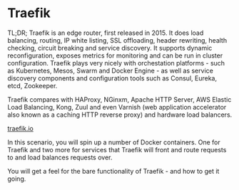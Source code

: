 # Traefik

TL;DR;
Traefik is an edge router, first released in 2015. It does load balancing, routing, IP white listing, SSL offloading, header rewriting, health checking, circuit breaking and service discovery. It supports dynamic reconfiguration, exposes metrics for monitoring and can be run in cluster configuration. Traefik plays very nicely with orchestation platforms - such as Kubernetes, Mesos, Swarm and Docker Engine - as well as service discovery components and configuration tools such as Consul, Eureka, etcd, Zookeeper. 

Traefik compares with HAProxy, NGinxm, Apache HTTP Server, AWS Elastic Load Balancing, Kong, Zuul and even Varnish (web application accelerator also known as a caching HTTP reverse proxy) and hardware load balancers.

[traefik.io](https://traefik.io/)

In this scenario, you will spin up a number of Docker containers. One for Traefik and two more for services that Traefik will front and route requests to and load balances requests over.

You will get a feel for the bare functionality of Traefik - and how to get it going. 